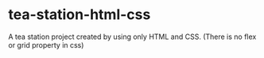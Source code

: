 # tea-station-html-css
A tea station project created by using only HTML and CSS. (There is no flex or grid property in css)
